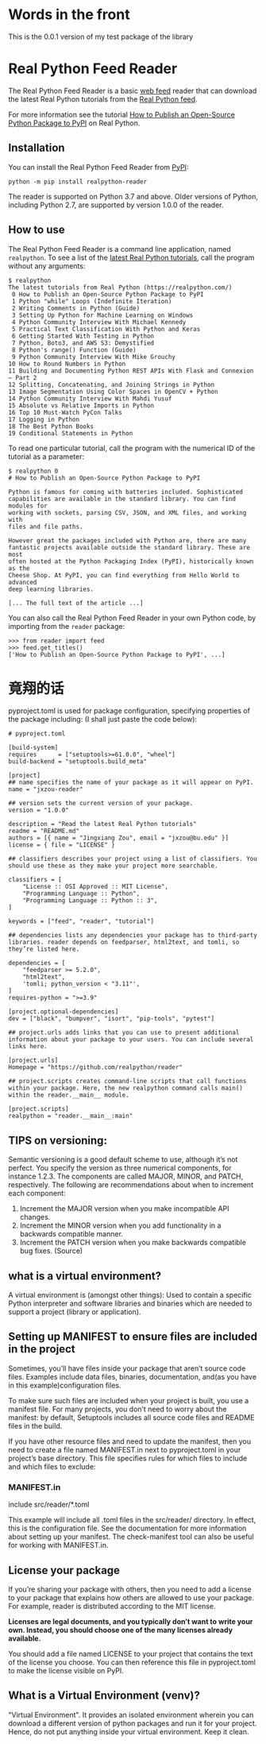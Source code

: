 # Words in the front 
This is the 0.0.1 version of my test package of the library

# Real Python Feed Reader

The Real Python Feed Reader is a basic [web feed](https://en.wikipedia.org/wiki/Web_feed) reader that can download the latest Real Python tutorials from the [Real Python feed](https://realpython.com/contact/#rss-atom-feed).

For more information see the tutorial [How to Publish an Open-Source Python Package to PyPI](https://realpython.com/pypi-publish-python-package/) on Real Python.

## Installation

You can install the Real Python Feed Reader from [PyPI](https://pypi.org/project/realpython-reader/):

    python -m pip install realpython-reader

The reader is supported on Python 3.7 and above. Older versions of Python, including Python 2.7, are supported by version 1.0.0 of the reader.

## How to use

The Real Python Feed Reader is a command line application, named `realpython`. To see a list of the [latest Real Python tutorials](https://realpython.com/), call the program without any arguments:

    $ realpython
    The latest tutorials from Real Python (https://realpython.com/)
     0 How to Publish an Open-Source Python Package to PyPI
     1 Python "while" Loops (Indefinite Iteration)
     2 Writing Comments in Python (Guide)
     3 Setting Up Python for Machine Learning on Windows
     4 Python Community Interview With Michael Kennedy
     5 Practical Text Classification With Python and Keras
     6 Getting Started With Testing in Python
     7 Python, Boto3, and AWS S3: Demystified
     8 Python's range() Function (Guide)
     9 Python Community Interview With Mike Grouchy
    10 How to Round Numbers in Python
    11 Building and Documenting Python REST APIs With Flask and Connexion – Part 2
    12 Splitting, Concatenating, and Joining Strings in Python
    13 Image Segmentation Using Color Spaces in OpenCV + Python
    14 Python Community Interview With Mahdi Yusuf
    15 Absolute vs Relative Imports in Python
    16 Top 10 Must-Watch PyCon Talks
    17 Logging in Python
    18 The Best Python Books
    19 Conditional Statements in Python

To read one particular tutorial, call the program with the numerical ID of the tutorial as a parameter:

    $ realpython 0
    # How to Publish an Open-Source Python Package to PyPI

    Python is famous for coming with batteries included. Sophisticated
    capabilities are available in the standard library. You can find modules for
    working with sockets, parsing CSV, JSON, and XML files, and working with
    files and file paths.

    However great the packages included with Python are, there are many
    fantastic projects available outside the standard library. These are most
    often hosted at the Python Packaging Index (PyPI), historically known as the
    Cheese Shop. At PyPI, you can find everything from Hello World to advanced
    deep learning libraries.

    [... The full text of the article ...]

You can also call the Real Python Feed Reader in your own Python code, by importing from the `reader` package:

    >>> from reader import feed
    >>> feed.get_titles()
    ['How to Publish an Open-Source Python Package to PyPI', ...]


# 竟翔的话

pyproject.toml is used for package configuration, specifying properties of the package including: (I shall just paste the code below):

    # pyproject.toml

    [build-system]
    requires      = ["setuptools>=61.0.0", "wheel"]
    build-backend = "setuptools.build_meta"

    [project]
    ## name specifies the name of your package as it will appear on PyPI.
    name = "jxzou-reader" 

    ## version sets the current version of your package.
    version = "1.0.0" 

    description = "Read the latest Real Python tutorials"
    readme = "README.md"
    authors = [{ name = "Jingxiang Zou", email = "jxzou@bu.edu" }]
    license = { file = "LICENSE" }

    ## classifiers describes your project using a list of classifiers. You should use these as they make your project more searchable.

    classifiers = [
        "License :: OSI Approved :: MIT License",
        "Programming Language :: Python",
        "Programming Language :: Python :: 3",
    ]

    keywords = ["feed", "reader", "tutorial"]

    ## dependencies lists any dependencies your package has to third-party libraries. reader depends on feedparser, html2text, and tomli, so they’re listed here.

    dependencies = [
        "feedparser >= 5.2.0",
        "html2text",
        'tomli; python_version < "3.11"',
    ]
    requires-python = ">=3.9"

    [project.optional-dependencies]
    dev = ["black", "bumpver", "isort", "pip-tools", "pytest"]

    ## project.urls adds links that you can use to present additional information about your package to your users. You can include several links here.

    [project.urls]
    Homepage = "https://github.com/realpython/reader"

    ## project.scripts creates command-line scripts that call functions within your package. Here, the new realpython command calls main() within the reader.__main__ module.

    [project.scripts]
    realpython = "reader.__main__:main"


## TIPS on versioning: 

Semantic versioning is a good default scheme to use, although it’s not perfect. You specify the version as three numerical components, for instance 1.2.3. The components are called MAJOR, MINOR, and PATCH, respectively. The following are recommendations about when to increment each component:

1. Increment the MAJOR version when you make incompatible API changes.
2. Increment the MINOR version when you add functionality in a backwards compatible manner.
3. Increment the PATCH version when you make backwards compatible bug fixes. (Source)

## what is a virtual environment?

A virtual environment is (amongst other things): 
Used to contain a specific Python interpreter and software libraries and binaries which are needed to support a project (library or application).

## Setting up MANIFEST to ensure files are included in the project 
Sometimes, you’ll have files inside your package that aren’t source code files. 
Examples include data files, binaries, documentation, and(as you have in this example)configuration files.

To make sure such files are included when your project is built, you use a manifest file. For many projects, you don’t need to worry about the manifest: by default, Setuptools includes all source code files and README files in the build.

If you have other resource files and need to update the manifest, then you need to create a file named MANIFEST.in next to pyproject.toml in your project’s base directory. This file specifies rules for which files to include and which files to exclude:

### MANIFEST.in
include src/reader/*.toml

This example will include all .toml files in the src/reader/ directory. In effect, this is the configuration file.
See the documentation for more information about setting up your manifest. The check-manifest tool can also be useful for working with MANIFEST.in.

## License your package 
If you’re sharing your package with others, then you need to add a license to your package that explains how others are allowed to use your package. 
For example, reader is distributed according to the MIT license.

**Licenses are legal documents, and you typically don’t want to write your own.
Instead, you should choose one of the many licenses already available.**

You should add a file named LICENSE to your project that contains the text of the license you choose. 
You can then reference this file in pyproject.toml to make the license visible on PyPI.

## What is a Virtual Environment (venv)?
 "Virtual Environment". It provides an isolated environment wherein you can download a different version of python packages and run it for your project. Hence, do not put anything inside your virtual environment. Keep it clean.

 
